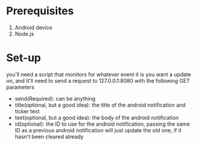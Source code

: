 # Prerequisites #
1. Android device
2. Node.js
# Set-up #
you'll need a script that monitors for whatever event it is you want a update on, and it'll need to send a request to 127.0.0.1:8080 with the following GET parameters
 * send(Required): can be anything
 * title(optional, but a good idea): the title of the android notification and ticker text
 * text(optional, but a good idea): the body of the android notification
 * id(optional): the ID to use for the android notification, passing the same ID as a previous android notification will just update the old one, if it hasn't been cleared already 
